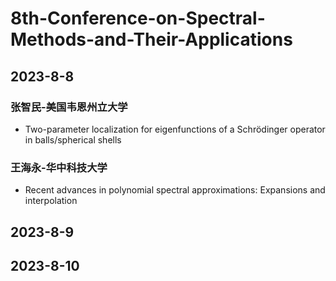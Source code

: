 # 8th-Conference-on-Spectral-Methods-and-Their-Applications
## 2023-8-8
### 张智民-美国韦恩州立大学
* Two-parameter localization for eigenfunctions of a Schrödinger operator in balls/spherical shells
### 王海永-华中科技大学
* Recent advances in polynomial spectral approximations: Expansions and interpolation
## 2023-8-9
## 2023-8-10
